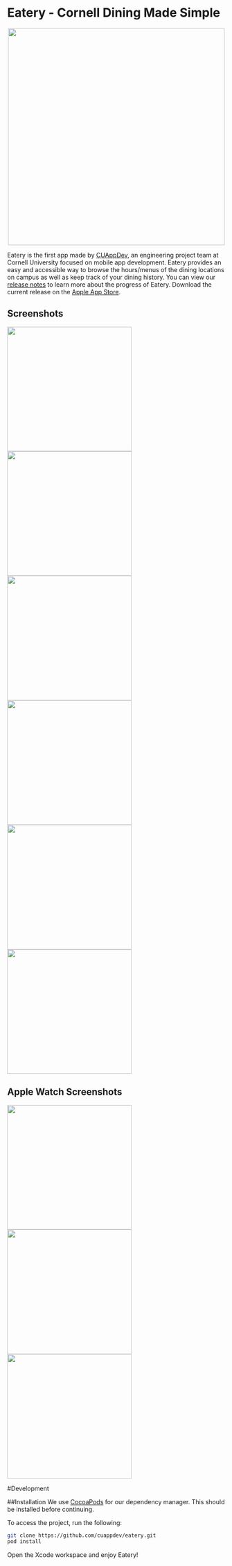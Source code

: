 [//]: # (https://github.com/cuappdev/assets/tree/master/eatery)

# Eatery - Cornell Dining Made Simple

<p align="center"><img src=https://raw.githubusercontent.com/cuappdev/assets/master/eatery/logo.png width=500 /></p>

Eatery is the first app made by [CUAppDev](http://cuappdev.org), an engineering project team at Cornell University focused on mobile app development. Eatery provides an easy and accessible way to browse the hours/menus of the dining locations on campus as well as keep track of your dining history. You can view our [release notes](RELEASENOTES.md) to learn more about the progress of Eatery. Download the current release on the [Apple App Store](https://itunes.apple.com/us/app/id1089672962).

## Screenshots
<img src=https://github.com/cuappdev/assets/blob/master/eatery/app-store-screenshots/Eatery-Eateries-Screen.png  width=287 />
<img src=https://github.com/cuappdev/assets/blob/master/eatery/app-store-screenshots/Eatery-Menus-Screen.png  width=287 />
<img src=https://github.com/cuappdev/assets/blob/master/eatery/app-store-screenshots/Eatery-Guide-Screen.png  width=287 />
<img src=https://github.com/cuappdev/assets/blob/master/eatery/app-store-screenshots/Eatery-Search-Screen.png  width=287 />
<img src=https://github.com/cuappdev/assets/blob/master/eatery/app-store-screenshots/Eatery-Map-Screen.png  width=287 />
<img src=https://github.com/cuappdev/assets/blob/master/eatery/app-store-screenshots/Eatery-Meal-Plan-Screen.png  width=287 />

## Apple Watch Screenshots
<img src=https://raw.githubusercontent.com/cuappdev/assets/master/eatery/watch/list.png width=287 />
<img src=https://raw.githubusercontent.com/cuappdev/assets/master/eatery/watch/detail-dining-hall.png width=287 />
<img src=https://raw.githubusercontent.com/cuappdev/assets/master/eatery/watch/detail-cafe.png width=287 />

#Development

##Installation
We use [CocoaPods](http://cocoapods.org) for our dependency manager. This should be installed before continuing.

To access the project, run the following:

```bash
git clone https://github.com/cuappdev/eatery.git
pod install
```

Open the Xcode workspace and enjoy Eatery!
